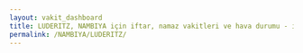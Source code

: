 ```yaml
---
layout: vakit_dashboard
title: LUDERITZ, NAMBIYA için iftar, namaz vakitleri ve hava durumu - ilçe/eyalet seç
permalink: /NAMBIYA/LUDERITZ/
---
```


<script type="text/javascript">
  var GLOBAL_COUNTRY = 'NAMBIYA';
  var GLOBAL_CITY = 'LUDERITZ';
  var GLOBAL_STATE = '';
  var lat = 72;
  var lon = 21;
</script>
